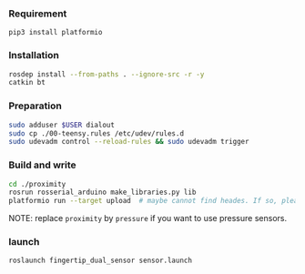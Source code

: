 ### Requirement
```
pip3 install platformio
```

### Installation
```bash
rosdep install --from-paths . --ignore-src -r -y
catkin bt
```

### Preparation
```bash
sudo adduser $USER dialout
sudo cp ./00-teensy.rules /etc/udev/rules.d
sudo udevadm control --reload-rules && sudo udevadm trigger
```

### Build and write
```bash
cd ./proximity
rosrun rosserial_arduino make_libraries.py lib
platformio run --target upload  # maybe cannot find heades. If so, please launch new terminal and try after source-ing the workspace again
```
NOTE: replace `proximity` by `pressure` if you want to use pressure sensors.

### launch
```bash
roslaunch fingertip_dual_sensor sensor.launch
```
